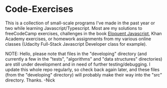 # Code-Exercises
This is a collection of small-scale programs I've made in the past year or two while learning Javascript/Typescript. Most are my solutions to freeCodeCamp exercises, challenges in the book <span style="text-decoration:underline;">Eloquent Javascript</span>, Khan Academy exercises, or homework assignments from my various online classes (Udacity Full-Stack Javascript Developer class for example).

NOTE: Hello, please note that files in the "developing" directory (and currently a few in the "tests", "algorithms" and "data structures" directories) are still under development and in need of further testing/debugging. I update this whole repo regularly, so check back again later, and these files (from the "developing" directory) will probably make their way into the "src" directory. Thanks. -Nick
